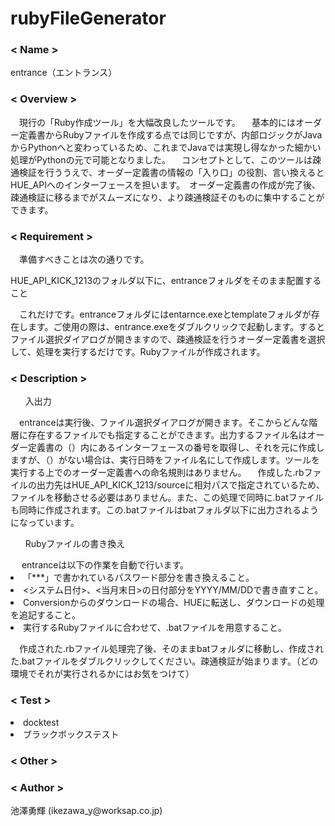 # rubyFileGenerator


<h3>< Name ></h3>
entrance（エントランス）

<h3>< Overview ></h3>
　現行の「Ruby作成ツール」を大幅改良したツールです。
　基本的にはオーダー定義書からRubyファイルを作成する点では同じですが、内部ロジックがJavaからPythonへと変わっているため、これまでJavaでは実現し得なかった細かい処理がPythonの元で可能となりました。
　コンセプトとして、このツールは疎通検証を行ううえで、オーダー定義書の情報の「入り口」の役割、言い換えるとHUE_APIへのインターフェースを担います。　オーダー定義書の作成が完了後、疎通検証に移るまでがスムーズになり、より疎通検証そのものに集中することができます。


<h3>< Requirement ></h3>
　準備すべきことは次の通りです。
<p>HUE_API_KICK_1213のフォルダ以下に、entranceフォルダをそのまま配置すること</p>
　これだけです。entranceフォルダにはentarnce.exeとtemplateフォルダが存在します。ご使用の際は、entrance.exeをダブルクリックで起動します。するとファイル選択ダイアログが開きますので、疎通検証を行うオーダー定義書を選択して、処理を実行するだけです。Rubyファイルが作成されます。


<h3>< Description ></h3>
<ol>入出力</ol>
　entranceは実行後、ファイル選択ダイアログが開きます。そこからどんな階層に存在するファイルでも指定することができます。出力するファイル名はオーダー定義書の（）内にあるインターフェースの番号を取得し、それを元に作成しますが、（）がない場合は、実行日時をファイル名にして作成します。ツールを実行する上でのオーダー定義書への命名規則はありません。
　作成した.rbファイルの出力先はHUE_API_KICK_1213/sourceに相対パスで指定されているため、ファイルを移動させる必要はありません。また、この処理で同時に.batファイルも同時に作成されます。この.batファイルはbatフォルダ以下に出力されるようになっています。

<ol>Rubyファイルの書き換え</ol>
　 entranceは以下の作業を自動で行います。
<li>「***」で書かれているパスワード部分を書き換えること。</li>
<li><システム日付>、<当月末日>の日付部分をYYYY/MM/DDで書き直すこと。</li>
<li>Conversionからのダウンロードの場合、HUEに転送し、ダウンロードの処理を追記すること。</li>
<li>実行するRubyファイルに合わせて、.batファイルを用意すること。</li>

　作成された.rbファイル処理完了後、そのままbatフォルダに移動し、作成された.batファイルをダブルクリックしてください。疎通検証が始まります。（どの環境でそれが実行されるかにはお気をつけて）


<h3>< Test ></h3>
<li>docktest</li>
<li>ブラックボックステスト</li>


<h3>< Other ></h3>



<h3>< Author ></h3>
池澤勇輝 (ikezawa_y@worksap.co.jp)

